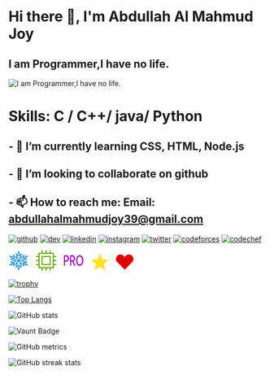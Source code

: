 # Hi there 👋, I'm Abdullah Al Mahmud Joy
## I am Programmer,I have no life.
![I am Programmer,I have no life.](https://scontent.fdac24-4.fna.fbcdn.net/v/t1.18169-9/23316664_1514819255233614_6190919752131314785_n.jpg?stp=dst-jpg_s640x640&_nc_cat=103&ccb=1-7&_nc_sid=7f8c78&_nc_ohc=BRGNUAIYgc0AX-Od_fv&_nc_ht=scontent.fdac24-4.fna&oh=00_AfC7I0stUUDls8fcEW3bWQBTDRT8SdCPSPGp5q9E_Q-ycw&oe=65A7FD2A)


# Skills: C / C++/ java/ Python 

## - 🌱 I’m currently learning CSS, HTML, Node.js 
## - 👯 I’m looking to collaborate on github 
## - 📫 How to reach me: Email: abdullahalmahmudjoy39@gmail.com    


[<img src='https://cdn.jsdelivr.net/npm/simple-icons@3.0.1/icons/github.svg' alt='github' height='40'>](https://github.com/almahmudjoy)  [<img src='https://cdn.jsdelivr.net/npm/simple-icons@3.0.1/icons/hashnode.svg' alt='dev' height='40'>](almahmudjoy)  [<img src='https://cdn.jsdelivr.net/npm/simple-icons@3.0.1/icons/linkedin.svg' alt='linkedin' height='40'>](https://www.linkedin.com/in/abdullah-al-mahmud-joy-359112202/)  [<img src='https://cdn.jsdelivr.net/npm/simple-icons@3.0.1/icons/instagram.svg' alt='instagram' height='40'>](https://www.instagram.com/aal_mahmud/)  [<img src='https://cdn.jsdelivr.net/npm/simple-icons@3.0.1/icons/twitter.svg' alt='twitter' height='40'>](https://twitter.com/Almahmud39)  [<img src='https://cdn.jsdelivr.net/npm/simple-icons@3.0.1/icons/codeforces.svg' alt='codeforces' height='40'>](https://codeforces.com/profile/Abdullah_Al_Mahmud_Joy)  [<img src='https://cdn.jsdelivr.net/npm/simple-icons@3.0.1/icons/codechef.svg' alt='codechef' height='40'>](https://www.codechef.com/users/al_mahmud39)  

<a href='https://archiveprogram.github.com/'><img src='https://raw.githubusercontent.com/acervenky/animated-github-badges/master/assets/acbadge.gif' width='40' height='40'></a> <a href='https://docs.github.com/en/developers'><img src='https://raw.githubusercontent.com/acervenky/animated-github-badges/master/assets/devbadge.gif' width='40' height='40'></a> <a href='https://github.com/pricing'><img src='https://raw.githubusercontent.com/acervenky/animated-github-badges/master/assets/pro.gif' width='40' height='40'></a> <a href='https://stars.github.com/'><img src='https://raw.githubusercontent.com/acervenky/animated-github-badges/master/assets/starbadge.gif' width='35' height='35'></a> <a href='https://docs.github.com/en/github/supporting-the-open-source-community-with-github-sponsors'><img src='https://raw.githubusercontent.com/acervenky/animated-github-badges/master/assets/sponsorbadge.gif' width='35' height='35'></a> 

[![trophy](https://github-profile-trophy.vercel.app/?username=almahmudjoy)](https://github.com/ryo-ma/github-profile-trophy)

[![Top Langs](https://github-readme-stats.vercel.app/api/top-langs/?username=almahmudjoy)](https://github.com/anuraghazra/github-readme-stats)

![GitHub stats](https://github-readme-stats.vercel.app/api?username=almahmudjoy&show_icons=true&count_private=true)  

![Vaunt Badge](https://api.vaunt.dev/v1/github/entities/almahmudjoy/contributions?format=svg&private=true)  

![GitHub metrics](https://metrics.lecoq.io/almahmudjoy)  

![GitHub streak stats](https://streak-stats.demolab.com/?user=almahmudjoy)  

